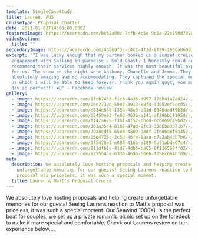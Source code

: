 ```yaml
---
template: SingleCaseStudy
title: Lauren, AUS
cruiseType: Proposal charter
date: 2021-01-02T14:00:00.000Z
featuredImage: https://ucarecdn.com/be62a00c-7cfb-4c5e-9c1a-22e190d79281/-/preview/-/enhance/35/
videoSection:
  title: ""
secondaryImage: https://ucarecdn.com/43ab9f3c-c4c1-4f3d-8f29-1650a8b00325/-/preview/-/enhance/23/
excerpt: '"I was lucky enough that my partner booked us a sunset cruise for our
  engagement with Sailing in paradise - Gold Coast. I honestly could not
  recommend their services highly enough. It was the most beautiful experience
  for us. The crew on the night were Anthony, Chanelle and Jemma. They were
  absolutely amazing and so accommodating. They captured the special moment for
  us which I will be able to keep forever. Thank you again guys, you made our
  day so perfect!! ❤️💍" - Facebook review'
gallery:
  - image: https://ucarecdn.com/1fcb7433-f1cb-4a36-a952-126b4fa7dd24/-/crop/1603x1333/397,0/-/preview/-/enhance/50/
  - image: https://ucarecdn.com/2ee2739d-50e2-4913-88f4-4d652ef4ecd5/-/preview/-/enhance/50/
  - image: https://ucarecdn.com/d034e668-135d-48c9-a81d-0046dadf9b3d/-/preview/-/enhance/29/
  - image: https://ucarecdn.com/55459e63-fe60-463b-a141-af29bb1f195d/-/preview/-/enhance/27/
  - image: https://ucarecdn.com/f147a629-f3bf-4f52-bbdd-0c6d69f49bd2/-/preview/-/enhance/50/
  - image: https://ucarecdn.com/163a35c4-8165-47ad-9fc3-3586ba3b71b7/-/crop/1185x1496/0,59/-/preview/-/enhance/32/
  - image: https://ucarecdn.com/79a8edf5-6580-4809-98df-2fe06a6f5a45/-/preview/-/enhance/38/
  - image: https://ucarecdn.com/25d4725c-2c5d-46fe-8aaa-c7a2ab4ab7b6/-/preview/-/enhance/50/
  - image: https://ucarecdn.com/1f5478e3-e088-416b-a189-9b51abde07c4/-/preview/-/enhance/50/
  - image: https://ucarecdn.com/811dfb1c-41d7-4db6-ba65-0f126558ffd2/-/preview/-/enhance/50/
  - image: https://ucarecdn.com/925554ce-6330-469a-b666-f056c0b4bfd9/-/preview/-/enhance/50/
meta:
  description: We absolutely love hosting proposals and helping create
    unforgettable memories for our guests! Seeing Laurens reaction to Matt's
    proposal was priceless, it was such a special moment.
  title: Lauren & Matt's Proposal Cruise
---
```

We absolutely love hosting proposals and helping create unforgettable memories for our guests! Seeing Laurens reaction to Matt's proposal was priceless, it was such a special moment. Our Seawind 1000XL is the perfect boat for couples, we set up a private romantic picnic set up on the foredeck to make it more special and comfortable. Check out Laurens review on her experience below....